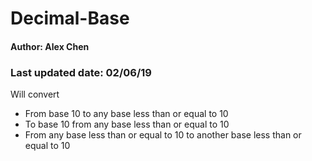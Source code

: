# Decimal-Base
#### Author: Alex Chen
### Last updated date: 02/06/19

Will convert
* From base 10 to any base less than or equal to 10
* To base 10 from any base less than or equal to 10
* From any base less than or equal to 10 to another base less than or equal to 10

